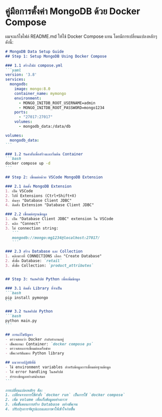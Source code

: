 # คู่มือการตั้งค่า MongoDB ด้วย Docker Compose

ผมจะแก้ไขไฟล์ README.md ให้ใช้ Docker Compose แทน โดยมีการเปลี่ยนแปลงหลักๆดังนี้:

````markdown:03-containerize-an-application-with-docker/03-setup-mongo/README.md
# MongoDB Data Setup Guide
## Step 1: Setup MongoDB Using Docker Compose

### 1.1 สร้างไฟล์ compose.yml
```yaml
version: '3.8'
services:
  mongodb:
    image: mongo:8.0
    container_name: mymongo
    environment:
      - MONGO_INITDB_ROOT_USERNAME=admin
      - MONGO_INITDB_ROOT_PASSWORD=mongo1234
    ports:
      - "27017:27017"
    volumes:
      - mongodb_data:/data/db

volumes:
  mongodb_data:
```

### 1.2 รันคำสั่งเพื่อสร้างและเริ่มต้น Container
```bash
docker compose up -d
```

## Step 2: เชื่อมต่อด้วย VSCode MongoDB Extension

### 2.1 ติดตั้ง MongoDB Extension
1. เปิด VSCode
2. ไปที่ Extensions (Ctrl+Shift+X)
3. ค้นหา "Database Client JDBC"
4. ติดตั้ง Extension "Database Client JDBC"

### 2.2 เชื่อมต่อฐานข้อมูล
1. เปิด "Database Client JDBC" extension ใน VSCode
2. คลิก "Connect"
3. ใส่ connection string:
   ```
   mongodb://mongo:mg1234@localhost:27017/
   ```

### 2.3 สร้าง Database และ Collection
1. คลิกขวาที่ CONNECTIONS เลือก "Create Database"
2. ตั้งชื่อ Database: `retail`
3. ตั้งชื่อ Collection: `product_attributes`


## Step 3: รันสคริปต์ Python เพื่อเพิ่มข้อมูล

### 3.1 ติดตั้ง Library ที่จำเป็น
```bash
pip install pymongo
```

### 3.2 รันสคริปต์ Python
```bash
python main.py
```

## การแก้ไขปัญหา
- ตรวจสอบว่า Docker กำลังทำงานอยู่
- เช็คสถานะ Container: `docker compose ps`
- ตรวจสอบการเชื่อมต่อเครือข่าย
- เช็คเวอร์ชันของ Python library

## แนวทางปฏิบัติที่ดี
- ใช้ environment variables สำหรับข้อมูลการเชื่อมต่อฐานข้อมูล
- ใส่ error handling ในสคริปต์
- สำรองข้อมูลอย่างสม่ำเสมอ
```

การเปลี่ยนแปลงหลักๆ คือ:
1. เปลี่ยนจากการใช้คำสั่ง `docker run` เป็นการใช้ `docker compose`
2. เพิ่ม volume เพื่อเก็บข้อมูลอย่างถาวร
3. เพิ่มขั้นตอนการสร้าง Database อย่างชัดเจน
4. ปรับปรุงการจัดรูปแบบและภาษาให้เข้าใจง่ายขึ้น